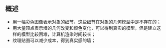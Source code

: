## 概述

* 用一幅彩色图像表示对象的细节，这些细节在对象的几何模型中是不存在的；
* 用大量顶点表示墙的几何改变和颜色变化，可以得到真实的模型，但是建立这样的模型比较困难，计算机渲染时间较长；
* 纹理贴图可以减少成本，得到真实感的墙；